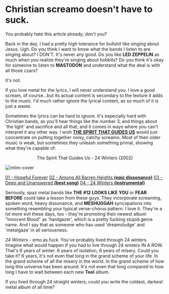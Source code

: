 # Christian screamo doesn't have to suck.

You probably hate this article already, don't you?

Back in the day, I had a pretty high tolerance for bullshit like singing about Jesus. Ugh. Do you think I want to know what the bands I listen to are singing about? I DON'T. It's never any good. Do you like **LED ZEPPELIN** as much when you realize they're singing about hobbits? Do you think it's okay for someone to listen to **MASTODON** and understand what the deal is with all those czars?

It's not.

If you love metal for the lyrics, I will never understand you. I love a good scream, of course...but its actual content is secondary to the texture it adds to the music. I'd much rather ignore the lyrical content, as so much of it is just a waste.

Sometimes the lyrics can be hard to ignore. It's especially hard with Christian bands, as you'll hear things like the number 3, and things about 'the light' and sacrifice and all that; and it comes in ways where you can't interpret it any other way. I wish **[THE SPIRIT THAT GUIDES US](http://www.tstgu.com/index2.html)** would just concentrate on putting together noisy, catchy screamo. Most of their older music is weak, but sometimes they unleash something primal, showing what they're capable of:

<p style="text-align: center;">The Spirit That Guides Us - 24 Winters (2002)</p>

![mlim-cover](/content/images/tstgu-24-winters.jpg "The Spirit That Guides Us - 24 Winters (2002)")

[01 - Hopeful Forever](/assets/mp3/01-hopeful-forever.mp3)
[02 - Among All Barren Heights **(epic dissonance)**](/assets/mp3/02-Among-all-barren-heights.mp3)
[03 - Deep and Unanswered **(best song)**](/assets/mp3/03-deep-and-unanswered.mp3)
[04 - 24 Winters **(instrumental)**](/assets/mp3/04-24-winters.mp3)

Seriously, spaz metal bands like **THE #12 LOOKS LIKE YOU** or **FEAR BEFORE** could take a lesson from these guys. They incorporate screaming, spoken word, heavy dissonance, and **MESHUGGAH** syncopations into something resembling your typical verse-chorus pattern. I love it. They're a lot more evil these days, too - they're promoting their newest album "Innocent Blood" as 'hardgazer', which is a pretty fucking stupid genre name. And I say that as someone who has used 'dreamsludge' and 'metalgaze' in all seriousness.

_24 Winters_ - emo.as.fuck. You've probably lived through 24 winters. Imagine what would happen if you had to live through 24 winters IN A ROW. That's 6 years of winter. 6 years of isolation, 6 years of misery. Could you take it? 6 years, it's not even that long in the grand scheme of your life. In the grand scheme of all the misery in the world. In the grand scheme of how long this universe has been around. It's not even that long compared to how long I have to wait between each new **Tool** album.

If you lived through 24 straight winters, could you write the coldest, darkest metal album of all time?
